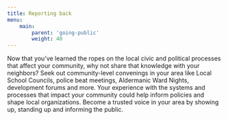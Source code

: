 ```yaml
---
title: Reporting back
menu:
    main:
        parent: 'going-public'
        weight: 40
---
```

Now that you’ve learned the ropes on the local civic and political processes that affect your community, why not share that knowledge with your neighbors? Seek out community-level convenings in your area like Local School Councils, police beat meetings, Aldermanic Ward Nights, development forums and more. Your experience with the systems and processes that impact your community could help inform policies and shape local organizations. Become a trusted voice in your area by showing up, standing up and informing the public.
